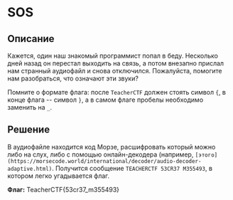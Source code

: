 # SOS

## Описание
Кажется, один наш знакомый программист попал в беду. Несколько дней назад он перестал выходить на связь, а потом внезапно прислал нам странный аудиофайл и снова отключился. Пожалуйста, помогите нам разобраться, что означают эти звуки?

Помните о формате флага: после ```TeacherCTF``` должен стоять символ ```{```, в конце флага -- символ ```}```, а в самом флаге пробелы необходимо заменить на ```_```.

## Решение

В аудиофайле находится код Морзе, расшифровать который можно либо на слух, либо с помощью онлайн-декодера (например, ```[этого](https://morsecode.world/international/decoder/audio-decoder-adaptive.html)```. Получится сообщение ```TEACHERCTF 53CR37 M355493```, в котором легко угадывается флаг.

**Флаг:** TeacherCTF{53cr37_m355493}

